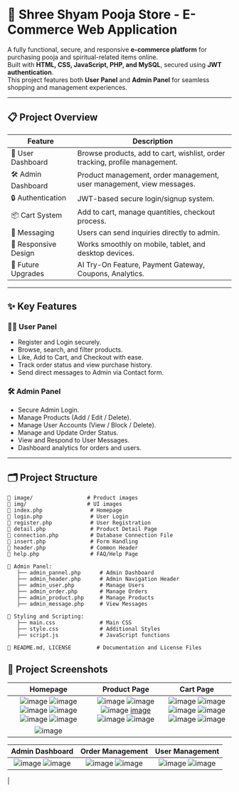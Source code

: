 # 🛒 Shree Shyam Pooja Store - E-Commerce Web Application

A fully functional, secure, and responsive **e-commerce platform** for purchasing pooja and spiritual-related items online.  
Built with **HTML, CSS, JavaScript, PHP, and MySQL**, secured using **JWT authentication**.  
This project features both **User Panel** and **Admin Panel** for seamless shopping and management experiences.

---

## 📋 Project Overview

| Feature            | Description |
|--------------------|-------------|
| 👤 User Dashboard   | Browse products, add to cart, wishlist, order tracking, profile management. |
| 🛠️ Admin Dashboard  | Product management, order management, user management, view messages. |
| 🔒 Authentication   | JWT-based secure login/signup system. |
| 📦 Cart System      | Add to cart, manage quantities, checkout process. |
| 📧 Messaging        | Users can send inquiries directly to admin. |
| 📱 Responsive Design| Works smoothly on mobile, tablet, and desktop devices. |
| 🔮 Future Upgrades  | AI Try-On Feature, Payment Gateway, Coupons, Analytics. |

---

## ✨ Key Features

### 🧑‍💻 User Panel
- Register and Login securely.
- Browse, search, and filter products.
- Like, Add to Cart, and Checkout with ease.
- Track order status and view purchase history.
- Send direct messages to Admin via Contact form.

### 🛠️ Admin Panel
- Secure Admin Login.
- Manage Products (Add / Edit / Delete).
- Manage User Accounts (View / Block / Delete).
- Manage and Update Order Status.
- View and Respond to User Messages.
- Dashboard analytics for orders and users.

---

## 🗂️ Project Structure

```plaintext
📁 image/                 # Product images
📁 img/                   # UI images
📄 index.php               # Homepage
📄 login.php               # User Login
📄 register.php            # User Registration
📄 detail.php              # Product Detail Page
📄 connection.php          # Database Connection File
📄 insert.php              # Form Handling
📄 header.php              # Common Header
📄 help.php                # FAQ/Help Page

📂 Admin Panel:
   ├── admin_pannel.php      # Admin Dashboard
   ├── admin_header.php      # Admin Navigation Header
   ├── admin_user.php        # Manage Users
   ├── admin_order.php       # Manage Orders
   ├── admin_product.php     # Manage Products
   ├── admin_message.php     # View Messages

📂 Styling and Scripting:
   ├── main.css              # Main CSS
   ├── style.css             # Additional Styles
   ├── script.js             # JavaScript functions

📜 README.md, LICENSE        # Documentation and License Files
```


## 📸 Project Screenshots

| Homepage | Product Page | Cart Page |
|:--------:|:------------:|:---------:|
| ![image](https://github.com/user-attachments/assets/cd510221-5cbe-4256-98ab-a4959e095cdc) ![image](https://github.com/user-attachments/assets/08f00475-d6ac-4510-88e4-6122d4415b0c) ![image](https://github.com/user-attachments/assets/f310ea22-c182-40d7-8b52-f91fda960426) ![image](https://github.com/user-attachments/assets/c91f96eb-e226-47d9-8161-313532903089) ![image](https://github.com/user-attachments/assets/417972d9-3fa3-4a66-966f-ef7cbab5e406) ![image](https://github.com/user-attachments/assets/5518c807-90e2-40ec-bb62-4ed850f65d7b) | ![image](https://github.com/user-attachments/assets/cc7d1344-068d-4fb9-b019-d069ff02d21a) ![image](https://github.com/user-attachments/assets/7fd87f63-800b-4894-96c9-3c04fbb15117) ![image](https://github.com/user-attachments/assets/870ecd4e-ab9c-4485-bfe0-151dc42650db) [image](https://github.com/user-attachments/assets/4f3de305-5731-495a-9cff-bd8aecb4329a) ![image](https://github.com/user-attachments/assets/20e05d14-615e-41de-aee7-2891c9ee5f73) ![image](https://github.com/user-attachments/assets/8e4a675d-eba3-41ec-84a7-06cbe3939ff7)|![image](https://github.com/user-attachments/assets/84cc9fc1-8b33-4ef6-8d8e-ac1ae42bd966) ![image](https://github.com/user-attachments/assets/7b0d2ce9-df47-47cf-aa3c-0773c0544ee6) ![image](https://github.com/user-attachments/assets/4a8619e9-67d8-4820-9765-284996ef762c) ![image](https://github.com/user-attachments/assets/a3f9ec98-fcb7-4f47-bde3-f91ed14abfe8) ![image](https://github.com/user-attachments/assets/643b8e16-e8b6-4638-9b4f-1b658fe6589e) ![image](https://github.com/user-attachments/assets/5cf1a86b-c4fa-4210-8d41-e19284bddfd7)
![image](https://github.com/user-attachments/assets/3812527c-5f3c-4bf8-a7db-3a9d16634585)|

| Admin Dashboard | Order Management | User Management |
|:---------------:|:-----------------:|:---------------:|
| ![image](https://github.com/user-attachments/assets/258515d6-de32-42ab-b17e-b76caa960a9d)  ![image](https://github.com/user-attachments/assets/07dfcc7b-a71c-4eb5-af24-e74ea4657c9f) | ![image](https://github.com/user-attachments/assets/8352043a-6922-4349-8458-c4362380b06f) ![image](https://github.com/user-attachments/assets/9c1012b0-2f5d-4d7f-8c48-a46a0e110f7d) | ![image](https://github.com/user-attachments/assets/ee847eb8-c64a-4637-8b18-b1052426a616) ![image](https://github.com/user-attachments/assets/bf850ed8-e4e9-414f-8f78-19bf32feea03)
 |
